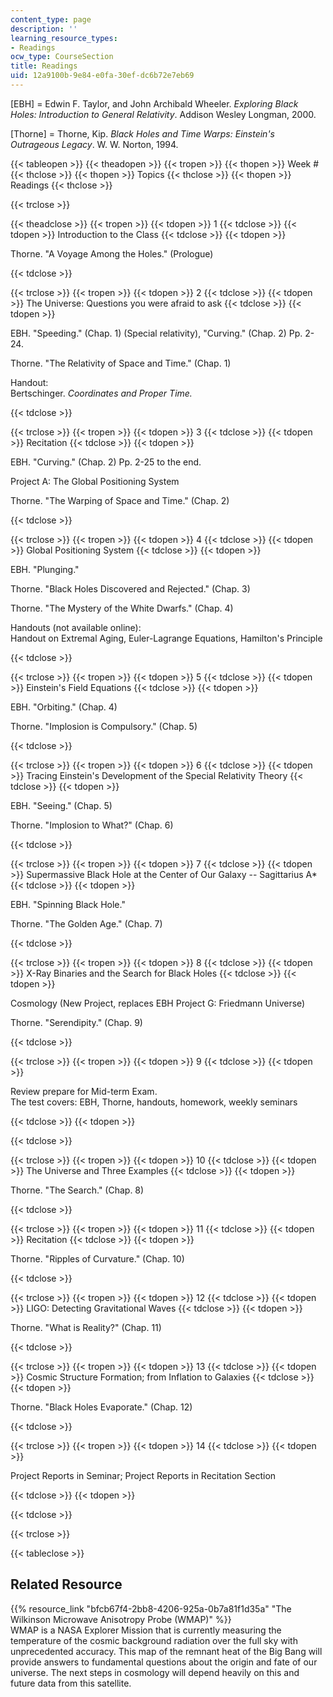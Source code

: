 ```yaml
---
content_type: page
description: ''
learning_resource_types:
- Readings
ocw_type: CourseSection
title: Readings
uid: 12a9100b-9e84-e0fa-30ef-dc6b72e7eb69
---
```


\[EBH\] = Edwin F. Taylor, and John Archibald Wheeler. _Exploring Black Holes: Introduction to General Relativity_. Addison Wesley Longman, 2000.

\[Thorne\] = Thorne, Kip. _Black Holes and Time Warps: Einstein's Outrageous Legacy_. W. W. Norton, 1994.

  

{{< tableopen >}}
{{< theadopen >}}
{{< tropen >}}
{{< thopen >}}
Week #
{{< thclose >}}
{{< thopen >}}
Topics
{{< thclose >}}
{{< thopen >}}
Readings
{{< thclose >}}

{{< trclose >}}

{{< theadclose >}}
{{< tropen >}}
{{< tdopen >}}
1
{{< tdclose >}}
{{< tdopen >}}
Introduction to the Class
{{< tdclose >}}
{{< tdopen >}}


Thorne. "A Voyage Among the Holes." (Prologue)


{{< tdclose >}}

{{< trclose >}}
{{< tropen >}}
{{< tdopen >}}
2
{{< tdclose >}}
{{< tdopen >}}
The Universe: Questions you were afraid to ask
{{< tdclose >}}
{{< tdopen >}}


EBH. "Speeding." (Chap. 1) (Special relativity), "Curving." (Chap. 2) Pp. 2-24.

Thorne. "The Relativity of Space and Time." (Chap. 1)

Handout:  
Bertschinger. _Coordinates and Proper Time._


{{< tdclose >}}

{{< trclose >}}
{{< tropen >}}
{{< tdopen >}}
3
{{< tdclose >}}
{{< tdopen >}}
Recitation
{{< tdclose >}}
{{< tdopen >}}


EBH. "Curving." (Chap. 2) Pp. 2-25 to the end.

Project A: The Global Positioning System

Thorne. "The Warping of Space and Time." (Chap. 2)


{{< tdclose >}}

{{< trclose >}}
{{< tropen >}}
{{< tdopen >}}
4
{{< tdclose >}}
{{< tdopen >}}
Global Positioning System
{{< tdclose >}}
{{< tdopen >}}


EBH. "Plunging."

Thorne. "Black Holes Discovered and Rejected." (Chap. 3)

Thorne. "The Mystery of the White Dwarfs." (Chap. 4)

Handouts (not available online):  
Handout on Extremal Aging, Euler-Lagrange Equations, Hamilton's Principle


{{< tdclose >}}

{{< trclose >}}
{{< tropen >}}
{{< tdopen >}}
5
{{< tdclose >}}
{{< tdopen >}}
Einstein's Field Equations
{{< tdclose >}}
{{< tdopen >}}


EBH. "Orbiting." (Chap. 4)

Thorne. "Implosion is Compulsory." (Chap. 5)


{{< tdclose >}}

{{< trclose >}}
{{< tropen >}}
{{< tdopen >}}
6
{{< tdclose >}}
{{< tdopen >}}
Tracing Einstein's Development of the Special Relativity Theory
{{< tdclose >}}
{{< tdopen >}}


EBH. "Seeing." (Chap. 5)

Thorne. "Implosion to What?" (Chap. 6)


{{< tdclose >}}

{{< trclose >}}
{{< tropen >}}
{{< tdopen >}}
7
{{< tdclose >}}
{{< tdopen >}}
Supermassive Black Hole at the Center of Our Galaxy -- Sagittarius A\*
{{< tdclose >}}
{{< tdopen >}}


EBH. "Spinning Black Hole."

Thorne. "The Golden Age." (Chap. 7)


{{< tdclose >}}

{{< trclose >}}
{{< tropen >}}
{{< tdopen >}}
8
{{< tdclose >}}
{{< tdopen >}}
X-Ray Binaries and the Search for Black Holes
{{< tdclose >}}
{{< tdopen >}}


Cosmology (New Project, replaces EBH Project G: Friedmann Universe)

Thorne. "Serendipity." (Chap. 9)


{{< tdclose >}}

{{< trclose >}}
{{< tropen >}}
{{< tdopen >}}
9
{{< tdclose >}}
{{< tdopen >}}


Review prepare for Mid-term Exam.  
The test covers: EBH, Thorne, handouts, homework, weekly seminars


{{< tdclose >}}
{{< tdopen >}}

{{< tdclose >}}

{{< trclose >}}
{{< tropen >}}
{{< tdopen >}}
10
{{< tdclose >}}
{{< tdopen >}}
The Universe and Three Examples
{{< tdclose >}}
{{< tdopen >}}


Thorne. "The Search." (Chap. 8)


{{< tdclose >}}

{{< trclose >}}
{{< tropen >}}
{{< tdopen >}}
11
{{< tdclose >}}
{{< tdopen >}}
Recitation
{{< tdclose >}}
{{< tdopen >}}


Thorne. "Ripples of Curvature." (Chap. 10)


{{< tdclose >}}

{{< trclose >}}
{{< tropen >}}
{{< tdopen >}}
12
{{< tdclose >}}
{{< tdopen >}}
LIGO: Detecting Gravitational Waves
{{< tdclose >}}
{{< tdopen >}}


Thorne. "What is Reality?" (Chap. 11)


{{< tdclose >}}

{{< trclose >}}
{{< tropen >}}
{{< tdopen >}}
13
{{< tdclose >}}
{{< tdopen >}}
Cosmic Structure Formation; from Inflation to Galaxies
{{< tdclose >}}
{{< tdopen >}}


Thorne. "Black Holes Evaporate." (Chap. 12)


{{< tdclose >}}

{{< trclose >}}
{{< tropen >}}
{{< tdopen >}}
14
{{< tdclose >}}
{{< tdopen >}}


Project Reports in Seminar; Project Reports in Recitation Section


{{< tdclose >}}
{{< tdopen >}}

{{< tdclose >}}

{{< trclose >}}

{{< tableclose >}}

  

Related Resource
----------------

{{% resource_link "bfcb67f4-2bb8-4206-925a-0b7a81f1d35a" "The Wilkinson Microwave Anisotropy Probe (WMAP)" %}}  
WMAP is a NASA Explorer Mission that is currently measuring the temperature of the cosmic background radiation over the full sky with unprecedented accuracy. This map of the remnant heat of the Big Bang will provide answers to fundamental questions about the origin and fate of our universe. The next steps in cosmology will depend heavily on this and future data from this satellite.